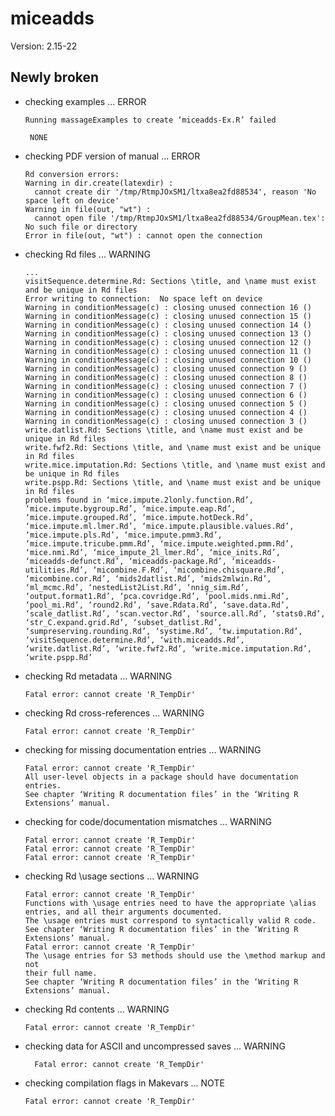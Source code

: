 # miceadds

Version: 2.15-22

## Newly broken

*   checking examples ... ERROR
    ```
    Running massageExamples to create ‘miceadds-Ex.R’ failed
    
     NONE
    ```

*   checking PDF version of manual ... ERROR
    ```
    Rd conversion errors:
    Warning in dir.create(latexdir) :
      cannot create dir '/tmp/RtmpJOxSM1/ltxa8ea2fd88534', reason 'No space left on device'
    Warning in file(out, "wt") :
      cannot open file '/tmp/RtmpJOxSM1/ltxa8ea2fd88534/GroupMean.tex': No such file or directory
    Error in file(out, "wt") : cannot open the connection
    ```

*   checking Rd files ... WARNING
    ```
    ...
    visitSequence.determine.Rd: Sections \title, and \name must exist and be unique in Rd files
    Error writing to connection:  No space left on device
    Warning in conditionMessage(c) : closing unused connection 16 ()
    Warning in conditionMessage(c) : closing unused connection 15 ()
    Warning in conditionMessage(c) : closing unused connection 14 ()
    Warning in conditionMessage(c) : closing unused connection 13 ()
    Warning in conditionMessage(c) : closing unused connection 12 ()
    Warning in conditionMessage(c) : closing unused connection 11 ()
    Warning in conditionMessage(c) : closing unused connection 10 ()
    Warning in conditionMessage(c) : closing unused connection 9 ()
    Warning in conditionMessage(c) : closing unused connection 8 ()
    Warning in conditionMessage(c) : closing unused connection 7 ()
    Warning in conditionMessage(c) : closing unused connection 6 ()
    Warning in conditionMessage(c) : closing unused connection 5 ()
    Warning in conditionMessage(c) : closing unused connection 4 ()
    Warning in conditionMessage(c) : closing unused connection 3 ()
    write.datlist.Rd: Sections \title, and \name must exist and be unique in Rd files
    write.fwf2.Rd: Sections \title, and \name must exist and be unique in Rd files
    write.mice.imputation.Rd: Sections \title, and \name must exist and be unique in Rd files
    write.pspp.Rd: Sections \title, and \name must exist and be unique in Rd files
    problems found in ‘mice.impute.2lonly.function.Rd’, ‘mice.impute.bygroup.Rd’, ‘mice.impute.eap.Rd’, ‘mice.impute.grouped.Rd’, ‘mice.impute.hotDeck.Rd’, ‘mice.impute.ml.lmer.Rd’, ‘mice.impute.plausible.values.Rd’, ‘mice.impute.pls.Rd’, ‘mice.impute.pmm3.Rd’, ‘mice.impute.tricube.pmm.Rd’, ‘mice.impute.weighted.pmm.Rd’, ‘mice.nmi.Rd’, ‘mice_impute_2l_lmer.Rd’, ‘mice_inits.Rd’, ‘miceadds-defunct.Rd’, ‘miceadds-package.Rd’, ‘miceadds-utilities.Rd’, ‘micombine.F.Rd’, ‘micombine.chisquare.Rd’, ‘micombine.cor.Rd’, ‘mids2datlist.Rd’, ‘mids2mlwin.Rd’, ‘ml_mcmc.Rd’, ‘nestedList2List.Rd’, ‘nnig_sim.Rd’, ‘output.format1.Rd’, ‘pca.covridge.Rd’, ‘pool.mids.nmi.Rd’, ‘pool_mi.Rd’, ‘round2.Rd’, ‘save.Rdata.Rd’, ‘save.data.Rd’, ‘scale_datlist.Rd’, ‘scan.vector.Rd’, ‘source.all.Rd’, ‘stats0.Rd’, ‘str_C.expand.grid.Rd’, ‘subset_datlist.Rd’, ‘sumpreserving.rounding.Rd’, ‘systime.Rd’, ‘tw.imputation.Rd’, ‘visitSequence.determine.Rd’, ‘with.miceadds.Rd’, ‘write.datlist.Rd’, ‘write.fwf2.Rd’, ‘write.mice.imputation.Rd’, ‘write.pspp.Rd’
    ```

*   checking Rd metadata ... WARNING
    ```
    Fatal error: cannot create 'R_TempDir'
    ```

*   checking Rd cross-references ... WARNING
    ```
    Fatal error: cannot create 'R_TempDir'
    ```

*   checking for missing documentation entries ... WARNING
    ```
    Fatal error: cannot create 'R_TempDir'
    All user-level objects in a package should have documentation entries.
    See chapter ‘Writing R documentation files’ in the ‘Writing R
    Extensions’ manual.
    ```

*   checking for code/documentation mismatches ... WARNING
    ```
    Fatal error: cannot create 'R_TempDir'
    Fatal error: cannot create 'R_TempDir'
    Fatal error: cannot create 'R_TempDir'
    ```

*   checking Rd \usage sections ... WARNING
    ```
    Fatal error: cannot create 'R_TempDir'
    Functions with \usage entries need to have the appropriate \alias
    entries, and all their arguments documented.
    The \usage entries must correspond to syntactically valid R code.
    See chapter ‘Writing R documentation files’ in the ‘Writing R
    Extensions’ manual.
    Fatal error: cannot create 'R_TempDir'
    The \usage entries for S3 methods should use the \method markup and not
    their full name.
    See chapter ‘Writing R documentation files’ in the ‘Writing R
    Extensions’ manual.
    ```

*   checking Rd contents ... WARNING
    ```
    Fatal error: cannot create 'R_TempDir'
    ```

*   checking data for ASCII and uncompressed saves ... WARNING
    ```
      Fatal error: cannot create 'R_TempDir'
    ```

*   checking compilation flags in Makevars ... NOTE
    ```
    Fatal error: cannot create 'R_TempDir'
    ```


